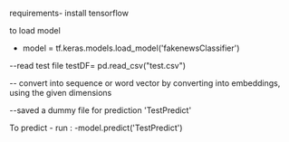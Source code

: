 requirements- install tensorflow

to load model


- model = tf.keras.models.load_model('fakenewsClassifier')

--read test file 
testDF= pd.read_csv("test.csv")

-- convert into sequence or word vector by converting into embeddings, using the given dimensions


--saved a dummy file for prediction 'TestPredict'


To predict - run :
-model.predict('TestPredict')




